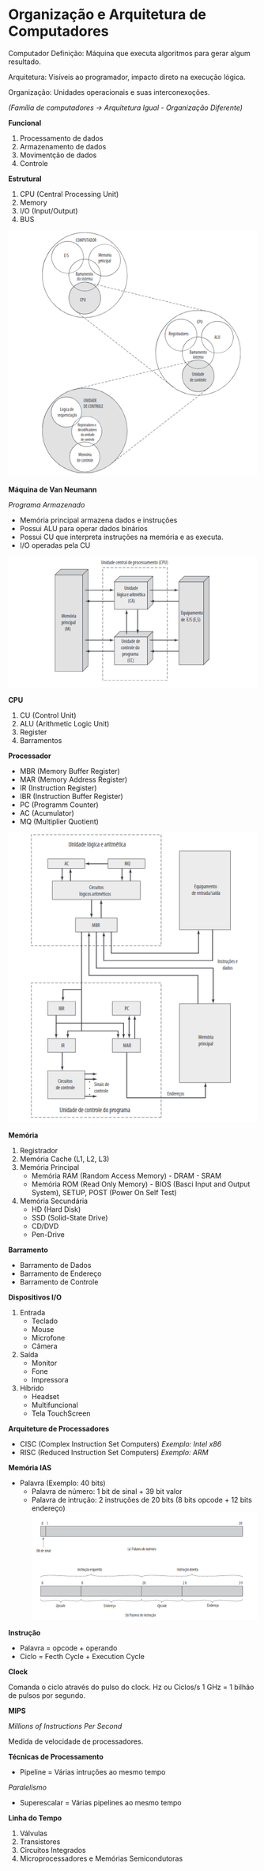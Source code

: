 # Organização e Arquitetura de Computadores

Computador Definição: Máquina que executa algoritmos para gerar algum resultado.

Arquitetura: Visíveis ao programador, impacto direto na execução lógica.

Organização: Unidades operacionais e suas interconexoções.

*(Família de computadores -> Arquitetura Igual - Organização Diferente)*

**Funcional**
1. Processamento de dados
2. Armazenamento de dados
3. Movimentção de dados
4. Controle

**Estrutural**
1. CPU (Central Processing Unit)
2. Memory
3. I/O (Input/Output)
4. BUS

![Estrutural](img1.png)

**Máquina de Van Neumann**

*Programa Armazenado*
* Memória principal armazena dados e instruções
* Possui ALU para operar dados binários
* Possui CU que interpreta instruções na memória e as executa.
* I/O operadas pela CU

![Modelo Van Neumann](img2.png)


**CPU**
1. CU (Control Unit)
2. ALU (Arithmetic Logic Unit)
3. Register
4. Barramentos

**Processador**
* MBR (Memory Buffer Register)
* MAR (Memory Address Register)
* IR (Instruction Register)
* IBR (Instruction Buffer Register)
* PC (Programm Counter)
* AC (Acumulator)
* MQ (Multiplier Quotient)

![CPU](img4.png)

**Memória**
1. Registrador
2. Memória Cache (L1, L2, L3)
3. Memória Principal
   * Memória RAM (Random Access Memory) - DRAM - SRAM
   * Memória ROM (Read Only Memory) - BIOS (Basci Input and Output System), SETUP, POST (Power On Self Test)
4. Memória Secundária
   * HD (Hard Disk)
   * SSD (Solid-State Drive)
   * CD/DVD
   * Pen-Drive

**Barramento**
* Barramento de Dados
* Barramento de Endereço
* Barramento de Controle

**Dispositivos I/O**
1. Entrada
   * Teclado
   * Mouse
   * Microfone
   * Câmera
2. Saída
   * Monitor
   * Fone
   * Impressora
3. Híbrido
   * Headset
   * Multifuncional
   * Tela TouchScreen

**Arquiteture de Processadores**
* CISC (Complex Instruction Set Computers)
 *Exemplo: Intel x86*
* RISC (Reduced Instruction Set Computers)
 *Exemplo: ARM*

**Memória IAS**
* Palavra (Exemplo: 40 bits)
   * Palavra de número: 1 bit de sinal + 39 bit valor
   * Palavra de intrução: 2 instruções de 20 bits (8 bits opcode + 12 bits endereço)
![Palavra](img3.png)

**Instrução**
* Palavra = opcode + operando
* Ciclo = Fecth Cycle + Execution Cycle

**Clock**

Comanda o ciclo através do pulso do clock.
Hz ou Ciclos/s
1 GHz = 1 bilhão de pulsos por segundo.

**MIPS**

*Millions of Instructions Per Second*

Medida de velocidade de processadores.

**Técnicas de Processamento**

* Pipeline = Várias intruções ao mesmo tempo

*Paralelismo*
* Superescalar = Várias pipelines ao mesmo tempo


**Linha do Tempo**

1. Válvulas
2. Transistores
3. Circuitos Integrados
4. Microprocessadores e Memórias Semicondutoras 

